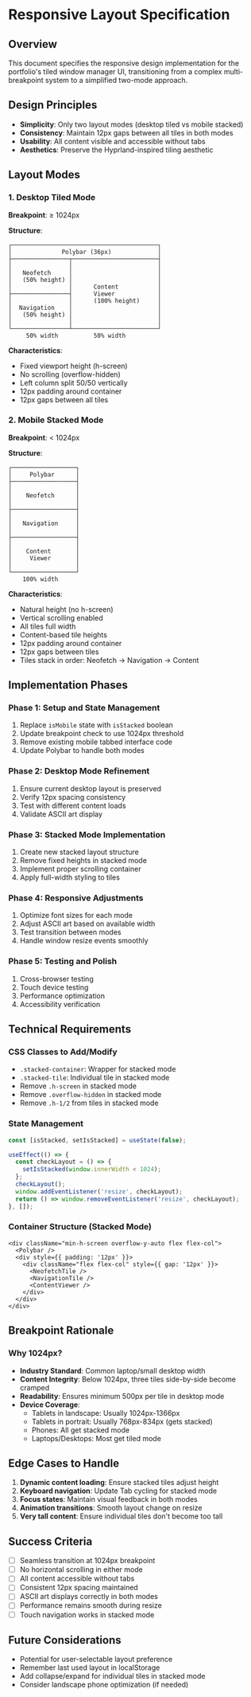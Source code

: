 # Responsive Layout Specification

## Overview
This document specifies the responsive design implementation for the portfolio's tiled window manager UI, transitioning from a complex multi-breakpoint system to a simplified two-mode approach.

## Design Principles
- **Simplicity**: Only two layout modes (desktop tiled vs mobile stacked)
- **Consistency**: Maintain 12px gaps between all tiles in both modes
- **Usability**: All content visible and accessible without tabs
- **Aesthetics**: Preserve the Hyprland-inspired tiling aesthetic

## Layout Modes

### 1. Desktop Tiled Mode
**Breakpoint**: ≥ 1024px

**Structure**:
```
┌─────────────────────────────────────────┐
│              Polybar (36px)             │
├────────────────┬────────────────────────┤
│                │                        │
│   Neofetch     │                        │
│   (50% height) │                        │
│                │      Content           │
├────────────────┤      Viewer            │
│                │      (100% height)     │
│  Navigation    │                        │
│   (50% height) │                        │
│                │                        │
└────────────────┴────────────────────────┘
     50% width          50% width
```

**Characteristics**:
- Fixed viewport height (h-screen)
- No scrolling (overflow-hidden)
- Left column split 50/50 vertically
- 12px padding around container
- 12px gaps between all tiles

### 2. Mobile Stacked Mode
**Breakpoint**: < 1024px

**Structure**:
```
┌──────────────────┐
│     Polybar      │
├──────────────────┤
│                  │
│    Neofetch      │
│                  │
├──────────────────┤
│                  │
│   Navigation     │
│                  │
├──────────────────┤
│                  │
│    Content       │
│     Viewer       │
│                  │
└──────────────────┘
    100% width
```

**Characteristics**:
- Natural height (no h-screen)
- Vertical scrolling enabled
- All tiles full width
- Content-based tile heights
- 12px padding around container
- 12px gaps between tiles
- Tiles stack in order: Neofetch → Navigation → Content

## Implementation Phases

### Phase 1: Setup and State Management
1. Replace `isMobile` state with `isStacked` boolean
2. Update breakpoint check to use 1024px threshold
3. Remove existing mobile tabbed interface code
4. Update Polybar to handle both modes

### Phase 2: Desktop Mode Refinement
1. Ensure current desktop layout is preserved
2. Verify 12px spacing consistency
3. Test with different content loads
4. Validate ASCII art display

### Phase 3: Stacked Mode Implementation
1. Create new stacked layout structure
2. Remove fixed heights in stacked mode
3. Implement proper scrolling container
4. Apply full-width styling to tiles

### Phase 4: Responsive Adjustments
1. Optimize font sizes for each mode
2. Adjust ASCII art based on available width
3. Test transition between modes
4. Handle window resize events smoothly

### Phase 5: Testing and Polish
1. Cross-browser testing
2. Touch device testing
3. Performance optimization
4. Accessibility verification

## Technical Requirements

### CSS Classes to Add/Modify
- `.stacked-container`: Wrapper for stacked mode
- `.stacked-tile`: Individual tile in stacked mode
- Remove `.h-screen` in stacked mode
- Remove `.overflow-hidden` in stacked mode
- Remove `.h-1/2` from tiles in stacked mode

### State Management
```typescript
const [isStacked, setIsStacked] = useState(false);

useEffect(() => {
  const checkLayout = () => {
    setIsStacked(window.innerWidth < 1024);
  };
  checkLayout();
  window.addEventListener('resize', checkLayout);
  return () => window.removeEventListener('resize', checkLayout);
}, []);
```

### Container Structure (Stacked Mode)
```tsx
<div className="min-h-screen overflow-y-auto flex flex-col">
  <Polybar />
  <div style={{ padding: '12px' }}>
    <div className="flex flex-col" style={{ gap: '12px' }}>
      <NeofetchTile />
      <NavigationTile />
      <ContentViewer />
    </div>
  </div>
</div>
```

## Breakpoint Rationale

### Why 1024px?
- **Industry Standard**: Common laptop/small desktop width
- **Content Integrity**: Below 1024px, three tiles side-by-side become cramped
- **Readability**: Ensures minimum 500px per tile in desktop mode
- **Device Coverage**:
  - Tablets in landscape: Usually 1024px-1366px
  - Tablets in portrait: Usually 768px-834px (gets stacked)
  - Phones: All get stacked mode
  - Laptops/Desktops: Most get tiled mode

## Edge Cases to Handle
1. **Dynamic content loading**: Ensure stacked tiles adjust height
2. **Keyboard navigation**: Update Tab cycling for stacked mode
3. **Focus states**: Maintain visual feedback in both modes
4. **Animation transitions**: Smooth layout change on resize
5. **Very tall content**: Ensure individual tiles don't become too tall

## Success Criteria
- [ ] Seamless transition at 1024px breakpoint
- [ ] No horizontal scrolling in either mode
- [ ] All content accessible without tabs
- [ ] Consistent 12px spacing maintained
- [ ] ASCII art displays correctly in both modes
- [ ] Performance remains smooth during resize
- [ ] Touch navigation works in stacked mode

## Future Considerations
- Potential for user-selectable layout preference
- Remember last used layout in localStorage
- Add collapse/expand for individual tiles in stacked mode
- Consider landscape phone optimization (if needed)